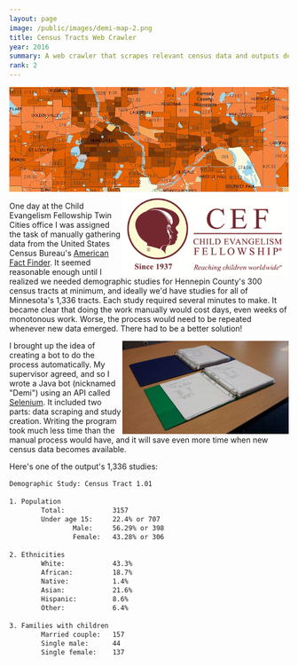 ```yaml
---
layout: page
image: /public/images/demi-map-2.png
title: Census Tracts Web Crawler
year: 2016
summary: A web crawler that scrapes relevant census data and outputs demographic studies.
rank: 2
---
```


<img src="/public/images/demi-header.png">

<img src="/public/images/demi-logo.png" width="300" align="right">

One day at the Child Evangelism Fellowship Twin Cities office I was assigned the task of manually gathering data from the United States Census Bureau's <a href="https://factfinder.census.gov/">American Fact Finder</a>. It seemed reasonable enough until I realized we needed demographic studies for Hennepin County's 300 census tracts at minimum, and ideally we'd have studies for all of Minnesota's 1,336 tracts. Each study required several minutes to make. It became clear that doing the work manually would cost days, even weeks of monotonous work. Worse, the process would need to be repeated whenever new data emerged. There had to be a better solution!

<img src="/public/images/demi-output.jpg" width="300" align="right">

I brought up the idea of creating a bot to do the process automatically. My supervisor agreed, and so I wrote a Java bot (nicknamed "Demi") using an API called <a href="http://www.seleniumhq.org/">Selenium</a>. It included two parts: data scraping and study creation. Writing the program took much less time than the manual process would have, and it will save even more time when new census data becomes available.

Here's one of the output's 1,336 studies:
```
Demographic Study: Census Tract 1.01

1. Population
        Total:            3157
        Under age 15:     22.4% or 707
                Male:     56.29% or 398
                Female:   43.28% or 306

2. Ethnicities
        White:            43.3%
        African:          18.7%
        Native:           1.4%
        Asian:            21.6%
        Hispanic:         8.6%
        Other:            6.4%

3. Families with children
        Married couple:   157
        Single male:      44
        Single female:    137
```